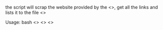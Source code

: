 the script will scrap the website provided by the <<url>>, get all the links and lists it to the file <<filename>>

Usage: bash <<path-to-script>> <<url>> <<filename>>

